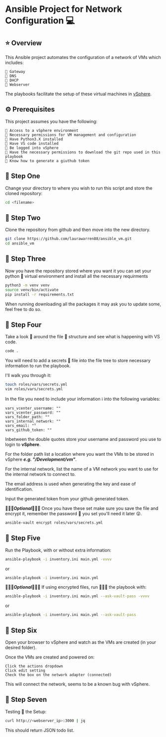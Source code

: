 # **Ansible Project for Network Configuration** 💻

## ⭐️ Overview

This Ansible project automates the configuration of a network of VMs which includes:

```
🔹 Gateway
🔹 DNS
🔹 DHCP
🔹 Webserver
```

The playbooks facilitate the setup of these virtual machines in [vSphere](https://vcenter.easlab.co.uk).

## ⚙️ Prerequisites

This project assumes you have the following:

```
🔸 Access to a vSphere environment
🔸 Necessary permissions for VM management and configuration
🔸 Have Python3.X installed
🔸 Have VS code installed
🔸 Be logged into vSphere
🔸 Have the necessary permissions to download the git repo used in this playbook
🔸 Know how to generate a giuthub token 
```

## 🐾 Step One

Change your directory to where you wish to run this script and store the cloned repository:

```bash
cd <filename>
```

## 🐾 Step Two

Clone the repository from github and then move into the new directory.

```bash
git clone https://github.com/laurawarren88/ansible_vm.git
cd ansible_vm
```

## 🐾 Step Three

Now you have the repository stored where you want it you can set your python 🐍 virtual environment and install all the necessary requirments

```bash
python3 -m venv venv
source venv/bin/activate
pip install -r requirements.txt
```

When running downloading all the packages it may ask you to update some, feel free to do so.

## 🐾 Step Four

Take a look 👀 around the file 📂 structure and see what is happening with VS code.

```bash
code .
```

You will need to add a secrets 🤫 file into the file tree to store necessary information to run the playbook.

I'll walk you through it:

```bash
touch roles/vars/secrets.yml
vim roles/vars/secrets.yml
```

In the file you need to include your information ℹ️ into the following variables:

```
vars_vcenter_username: ""
vars_vcenter_password: ""
vars_folder_path: ""
vars_internal_network: ""
vars_email: ""
vars_github_token: ""
```

Inbetween the double quotes store your username and password you use to login to **vSphere**.

For the folder path list a location where you want the VMs to be stored in vSphere ***e.g. "/Development/vm"***.

For the internal network, list the name of a VM network you want to use for the internal network to connect to.

The email address is used when generating the key and ease of identification.

Input the generated token from your github generated token.


🤷🏼‍♀️***Optional***🤷🏼‍♀️
Once you have these set make sure you save the file and encrypt it, remember the password 🔐 you set you'll need it later 😜.

```bash
ansible-vault encrypt roles/vars/secrets.yml
```

## 🐾 Step Five

Run the Playbook, with or without extra information:

```bash
ansible-playbook -i inventory.ini main.yml -vvvv
```

or

```bash
ansible-playbook -i inventory.ini main.yml
```

🤷🏼‍♀️***Optional***🤷🏼‍♀️
If using encrypted files, run 🏃🏼‍♀️ the playbook with:

``` bash
ansible-playbook -i inventory.ini main.yml --ask-vault-pass -vvvv
```

or

```bash
ansible-playbook -i inventory.ini main.yml --ask-vault-pass
```

## 🐾 Step Six

Open your browser to vSphere and watch as the VMs are created (in your desired folder). 

Once the VMs are created and powered on:

```
Click the actions dropdown
Click edit setting
Check the box on the network adapter (connected)
```

This will connect the network, seems to be a known bug with vSphere.

## 🐾 Step Seven

Testing 💯 the Setup:

```bash
curl http://<webserver_ip>:3000 | jq
```

This should return JSON todo list.